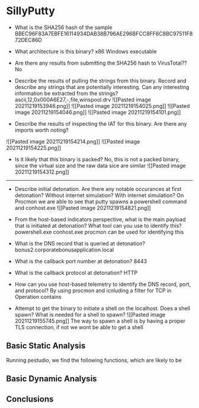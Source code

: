 # SillyPutty

- What is the SHA256 hash of the sample 
   BBEC96F83A7EBFE16114934DAB38B796AE296BFCC8FF6C8BC97511F872DEC86D
- What architecture is this binary?
	x86 Windows executable

- Are there any results from submitting the SHA256 hash to VirusTotal??
	No

- Describe the results of pulling the strings from this binary. Record and describe any strings that are potentially interesting. Can any interesting information be extracted from the strings?
	ascii,12,0x000A6E27,-,file,winspool.drv
	![[Pasted image 20211219153946.png]]
	![[Pasted image 20211219154025.png]]
	![[Pasted image 20211219154046.png]]
	![[Pasted image 20211219154101.png]]

- Describe the results of inspecting the IAT for this binary. Are there any imports worth noting?
	
![[Pasted image 20211219154214.png]]
![[Pasted image 20211219154225.png]]

- Is it likely that this binary is packed?
	No, this is not a packed binary, since the virtual size and the raw data sice are similar
	![[Pasted image 20211219154312.png]]
---
 - Describe initial detonation. Are there any notable occurances at first detonation? Without internet simulation? With internet simulation?
	On Procmon we are able to see that putty spawns a powershell command and conhost.exe
	![[Pasted image 20211219154821.png]]
	
 - From the host-based indicators perspective, what is the main payload that is initiated at detonation? What tool can you use to identify this?
 	powershell.exe
	conhost.exe
	procmon can be used for identifying this

 - What is the DNS record that is queried at detonation?
	bonus2.corporatebonusapplication.local

 - What is the callback port number at detonation?
	8443

 - What is the callback protocol at detonation?
	HTTP

 - How can you use host-based telemetry to identify the DNS record, port, and protocol?
		By using procmon and icnluding a filter for TCP in Operation contains

 - Attempt to get the binary to initiate a shell on the localhost. Does a shell spawn? What is needed for a shell to spawn?
	 ![[Pasted image 20211219155745.png]]
	 The way to spawn a shell is by having a proper TLS connection, if not we wont be able to get a shell 
 	


## Basic Static Analysis
Running pestudio, we find the following functions, which are likely to be 

## Basic Dynamic Analysis

## Conclusions
